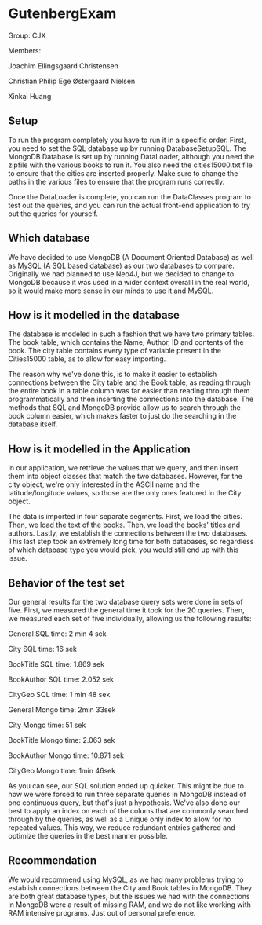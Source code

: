 # GutenbergExam
Group: CJX

Members: 

Joachim Ellingsgaard Christensen

Christian Philip Ege Østergaard Nielsen

Xinkai Huang

## Setup
To run the program completely you have to run it in a specific order. First, you need to set the SQL database up by running DatabaseSetupSQL. The MongoDB Database is set up by running DataLoader, although you need the zipfile with the various books to run it. You also need the cities15000.txt file to ensure that the cities are inserted properly. Make sure to change the paths in the various files to ensure that the program runs correctly.

Once the DataLoader is complete, you can run the DataClasses program to test out the queries, and you can run the actual front-end application to try out the queries for yourself.

## Which database
We have decided to use MongoDB (A Document Oriented Database) as well as MySQL (A SQL based database) as our two databases to compare. Originally we had planned to use Neo4J, but we decided to change to MongoDB because it was used in a wider context overalll in the real world, so it would make more sense in our minds to use it and MySQL.

## How is it modelled in the database
The database is modeled in such a fashion that we have two primary tables. The book table, which contains the Name, Author, ID and contents of the book. The city table contains every type of variable present in the Cities15000 table, as to allow for easy importing.

The reason why we've done this, is to make it easier to establish connections between the City table and the Book table, as reading through the entire book in a table column was far easier than reading through them programmatically and then inserting the connections into the database. The methods that SQL and MongoDB provide allow us to search through the book column easier, which makes faster to just do the searching in the database itself.

## How is it modelled in the Application
In our application, we retrieve the values that we query, and then insert them into object classes that match the two databases. However, for the city object, we're only interested in the ASCII name and the latitude/longitude values, so those are the only ones featured in the City object.

The data is imported in four separate segments. First, we load the cities. Then, we load the text of the books. Then, we load the books' titles and authors. Lastly, we establish the connections between the two databases. This last step took an extremely long time for both databases, so regardless of which database type you would pick, you would still end up with this issue.

## Behavior of the test set
Our general results for the two database query sets were done in sets of five. First, we measured the general time it took for the 20 queries. Then, we measured each set of five individually, allowing us the following results:

General SQL time: 2 min 4 sek

City SQL time: 16 sek

BookTitle SQL time: 1.869 sek

BookAuthor SQL time: 2.052 sek

CityGeo SQL time: 1 min 48 sek


General Mongo time: 2min 33sek

City Mongo time: 51 sek

BookTitle Mongo time: 2.063 sek

BookAuthor Mongo time: 10.871 sek

CityGeo Mongo time: 1min 46sek


As you can see, our SQL solution ended up quicker. This might be due to how we were forced to run three separate queries in MongoDB instead of one continuous query, but that's just a hypothesis. We've also done our best to apply an index on each of the colums that are commonly searched through by the queries, as well as a Unique only index to allow for no repeated values. This way, we reduce redundant entries gathered and optimize the queries in the best manner possible.

## Recommendation
We would recommend using MySQL, as we had many problems trying to establish connections between the City and Book tables in MongoDB. They are both great database types, but the issues we had with the connections in MongoDB were a result of missing RAM, and we do not like working with RAM intensive programs. Just out of personal preference.

